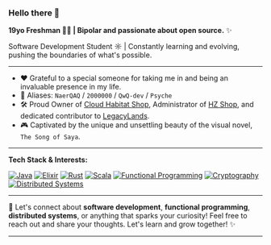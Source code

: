 ### Hello there 👋

**19yo Freshman 👨‍💻 | Bipolar and passionate about open source.** ✨

Software Development Student ☼ | Constantly learning and evolving, pushing the boundaries of what's possible.

---

- ❤️ Grateful to a special someone for taking me in and being an invaluable presence in my life.
- 🥼 Aliases: `NaerQAQ` / `2000000` / `QwQ-dev` / `Psyche`
- 🛠️ Proud Owner of [Cloud Habitat Shop](https://qwqdev.shop/), Administrator of [HZ Shop](https://hzmod.ooo/), and dedicated contributor to [LegacyLands](https://github.com/LegacyLands).
- 🎮 Captivated by the unique and unsettling beauty of the visual novel, `The Song of Saya`.

---

**Tech Stack & Interests:**

[![Java](https://img.shields.io/badge/Java-007396?style=for-the-badge&logo=java&logoColor=white)](https://www.java.com/)
[![Elixir](https://img.shields.io/badge/Elixir-4B275F?style=for-the-badge&logo=elixir&logoColor=white)](https://elixir-lang.org/)
[![Rust](https://img.shields.io/badge/Rust-000000?style=for-the-badge&logo=rust&logoColor=white)](https://www.rust-lang.org/)
[![Scala](https://img.shields.io/badge/Scala-DC322F?style=for-the-badge&logo=scala&logoColor=white)](https://www.scala-lang.org/)
[![Functional Programming](https://img.shields.io/badge/Functional%20Programming-blue?style=for-the-badge&logoColor=white)](https://en.wikipedia.org/wiki/Functional_programming)
[![Cryptography](https://img.shields.io/badge/Cryptography-orange?style=for-the-badge&logoColor=white)](https://en.wikipedia.org/wiki/Cryptography)
[![Distributed Systems](https://img.shields.io/badge/Distributed%20Systems-green?style=for-the-badge&logoColor=white)](https://en.wikipedia.org/wiki/Distributed_computing)
<!-- Add more badges for other concepts/frameworks you want to highlight -->

---

💬 Let's connect about **software development**, **functional programming**, **distributed systems**, or anything that sparks your curiosity! Feel free to reach out and share your thoughts. Let's learn and grow together! ✨

---
